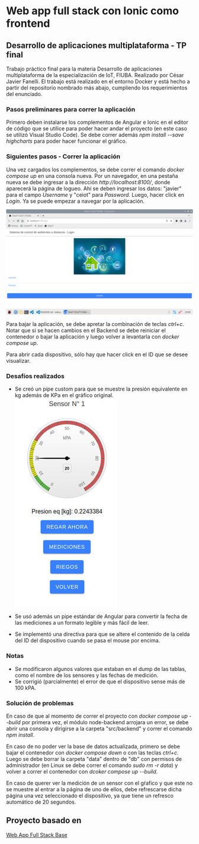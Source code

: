Web app full stack con Ionic como frontend
==========================================
## Desarrollo de aplicaciones multiplataforma - TP final
Trabajo práctico final para la materia Desarrollo de aplicaciones multiplataforma de la especialización de IoT, FIUBA. Realizado por César Javier Fanelli.
El trabajo está realizado en el entorno Docker y está hecho a partir del repositorio nombrado más abajo, cumpliendo los requerimientos del enunciado.

### Pasos preliminares para correr la aplicación
Primero deben instalarse los complementos de Angular e Ionic en el editor de código que se utilice para poder hacer andar el proyecto (en este caso se utilizó Visual Studio Code). Se debe correr además *npm install --save highcharts* para poder hacer funcionar el gráfico.

### Siguientes pasos - Correr la aplicación
Una vez cargados los complementos, se debe correr el comando *docker compose up* en una consola nueva. Por un navegador, en una pestaña nueva se debe ingresar a la dirección *http://localhost:8100/*, donde aparecerá la página de logueo. Ahí se deben ingresar los datos: "javier" para el campo *Username* y "ceiot" para *Password*. Luego, hacer click en *Login*. Ya se puede empezar a navegar por la aplicación.

![Alt text](src/frontend/dam/src/assets/img/login-page.png?raw=true "Página de Login")

Para bajar la aplicación, se debe apretar la combinación de teclas *ctrl+c*. Notar que si se hacen cambios en el Backend se debe reiniciar el contenedor o bajar la aplicación y luego volver a levantarla con *docker compose up*.

Para abrir cada dispositivo, sólo hay que hacer click en el ID que se desee visualizar.

### Desafíos realizados
* Se creó un pipe custom para que se muestre la presión equivalente en kg además de KPa en el gráfico original.
![Alt text](src/frontend/dam/src/assets/img/disp-pipe.png?raw=true "Conversión de presión")

* Se usó además un pipe estándar de Angular para convertir la fecha de las mediciones a un formato legible y más fácil de leer.

* Se implementó una directiva para que se altere el contenido de la celda del ID del dispositivo cuando se pasa el mouse por encima.

### Notas
* Se modificaron algunos valores que estaban en el dump de las tablas, como el nombre de los sensores y las fechas de medición.
* Se corrigió (parcialmente) el error de que el dispositivo sense más de 100 kPA.

### Solución de problemas
En caso de que al momento de correr el proyecto con *docker compose up --build* por primera vez, el módulo node-backend arrojara un error, se debe abrir una consola y dirigirse a la carpeta "src/backend" y correr el comando *npm install*.

En caso de no poder ver la base de datos actualizada, primero se debe bajar el contenedor con *docker compose down* o con las teclas *ctrl+c*. Luego se debe borrar la carpeta "data" dentro de "db" con permisos de administrador (en Linux se debe correr el comando *sudo rm -r data*) y volver a correr el contenedor con *dcoker compose up --build*.

En caso de querer ver la medición de un sensor con el gŕafico y que este no se muestre al entrar a la página de uno de ellos, debe refrescarse dicha página una vez seleccionado el dispositivo, ya que tiene un refresco automático de 20 segundos.

## Proyecto basado en

[Web App Full Stack Base](https://github.com/PedroRosito/dam-docker)